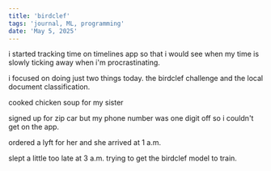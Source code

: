 ```yaml
---
title: 'birdclef'
tags: 'journal, ML, programming'
date: 'May 5, 2025'
---
```


i started tracking time on timelines app so that i would see when my time is slowly ticking away when i'm procrastinating.

i focused on doing just two things today. the birdclef challenge and the local document classification.

cooked chicken soup for my sister

signed up for zip car but my phone number was one digit off so i couldn't get on the app.

ordered a lyft for her and she arrived at 1 a.m.

slept a little too late at 3 a.m. trying to get the birdclef model to train.
